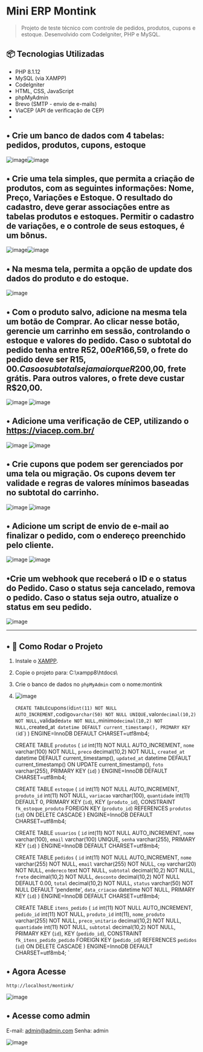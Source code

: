 # Mini ERP Montink

> Projeto de teste técnico com controle de pedidos, produtos, cupons e estoque. Desenvolvido com CodeIgniter, PHP e MySQL.

## 📦 Tecnologias Utilizadas

- PHP 8.1.12
- MySQL (via XAMPP)
- CodeIgniter
- HTML, CSS, JavaScript
- phpMyAdmin
- Brevo (SMTP - envio de e-mails)
- ViaCEP (API de verificação de CEP)
- 
## • Crie um banco de dados com 4 tabelas: pedidos, produtos, cupons, estoque
![image](https://github.com/user-attachments/assets/5d19ea1e-012c-47fc-8f1d-9c9ec59d972b)![image](https://github.com/user-attachments/assets/b05dc9db-c930-45f9-a0f7-10d3c5eb9a02)

## • Crie uma tela simples, que permita a criação de produtos, com as seguintes informações: Nome, Preço, Variações e Estoque. O resultado do cadastro, deve gerar associações entre as tabelas produtos e estoques. Permitir o cadastro de variações, e o controle de seus estoques, é um bônus.
![image](https://github.com/user-attachments/assets/a3d5879e-dda6-41d5-8543-addff885a354)![image](https://github.com/user-attachments/assets/e400f87d-01dc-4a7e-a454-6aa3ff24cb15)

## • Na mesma tela, permita a opção de update dos dados do produto e do estoque.
![image](https://github.com/user-attachments/assets/abd7dfda-d5ac-4281-b4ce-d62e54df0cb2)

## • Com o produto salvo, adicione na mesma tela um botão de Comprar. Ao clicar nesse botão, gerencie um carrinho em sessão, controlando o estoque e valores do pedido. Caso o subtotal do pedido tenha entre R$52,00 e R$166,59, o frete do pedido deve ser R$15,00. Caso o subtotal seja maior que R$200,00, frete grátis. Para outros valores, o frete deve custar R$20,00.

![image](https://github.com/user-attachments/assets/ebd4b266-2889-452e-bab8-11af89d38a60)
![image](https://github.com/user-attachments/assets/75e38bb8-5a17-46f2-8871-52b2e6664a11)

## • Adicione uma verificação de CEP, utilizando o https://viacep.com.br/

![image](https://github.com/user-attachments/assets/babd2f66-b113-42be-87b0-09a0737ea4e9)
![image](https://github.com/user-attachments/assets/0636b549-d14b-47a9-b9b9-684d9555bcc3)

## • ⁠Crie cupons que podem ser gerenciados por uma tela ou migração. Os cupons devem ter validade e regras de valores mínimos baseadas no subtotal do carrinho.
![image](https://github.com/user-attachments/assets/fd0d3ac0-5902-4737-bd23-8dafadb41a84)
![image](https://github.com/user-attachments/assets/50e3167a-24dc-4738-87ca-354fd3978cbc)

## • ⁠Adicione um script de envio de e-mail ao finalizar o pedido, com o endereço preenchido pelo cliente.
![image](https://github.com/user-attachments/assets/142b89dc-2e0e-4964-85f0-449b39634dd7)
![image](https://github.com/user-attachments/assets/ba4abe85-c76c-498e-ae4d-2654cb25fe05)

## •⁠Crie um webhook que receberá o ID e o status do Pedido. Caso o status seja cancelado, remova o pedido. Caso o status seja outro, atualize o status em seu pedido.

![image](https://github.com/user-attachments/assets/f7c19e0d-3585-459b-b4f1-f134e26edbc8)

---

## •⁠ 🚀 Como Rodar o Projeto

1. Instale o [XAMPP](https://www.apachefriends.org/pt_br/index.html).
2. Copie o projeto para: C:\xampp8\htdocs\
3. Crie o banco de dados no `phpMyAdmin` com o nome:montink
4. ![image](https://github.com/user-attachments/assets/82ab39cb-12ce-421a-86a9-96bbbf8b5cfb)

    ` CREATE TABLE `cupons` (
      `id` int(11) NOT NULL AUTO_INCREMENT,
      `codigo` varchar(50) NOT NULL UNIQUE,
      `valor` decimal(10,2) NOT NULL,
      `validade` date NOT NULL,
      `minimo` decimal(10,2) NOT NULL,
      `created_at` datetime DEFAULT current_timestamp(),
      PRIMARY KEY (`id`)
    ) ENGINE=InnoDB DEFAULT CHARSET=utf8mb4;
    
    CREATE TABLE `produtos` (
      `id` int(11) NOT NULL AUTO_INCREMENT,
      `nome` varchar(100) NOT NULL,
      `preco` decimal(10,2) NOT NULL,
      `created_at` datetime DEFAULT current_timestamp(),
      `updated_at` datetime DEFAULT current_timestamp() ON UPDATE current_timestamp(),
      `foto` varchar(255),
      PRIMARY KEY (`id`)
    ) ENGINE=InnoDB DEFAULT CHARSET=utf8mb4;
    
    CREATE TABLE `estoque` (
      `id` int(11) NOT NULL AUTO_INCREMENT,
      `produto_id` int(11) NOT NULL,
      `variacao` varchar(100),
      `quantidade` int(11) DEFAULT 0,
      PRIMARY KEY (`id`),
      KEY (`produto_id`),
      CONSTRAINT `fk_estoque_produto` FOREIGN KEY (`produto_id`) REFERENCES `produtos` (`id`) ON DELETE CASCADE
    ) ENGINE=InnoDB DEFAULT CHARSET=utf8mb4;
    
    CREATE TABLE `usuarios` (
      `id` int(11) NOT NULL AUTO_INCREMENT,
      `nome` varchar(100),
      `email` varchar(100) UNIQUE,
      `senha` varchar(255),
      PRIMARY KEY (`id`)
    ) ENGINE=InnoDB DEFAULT CHARSET=utf8mb4;
    
    CREATE TABLE `pedidos` (
      `id` int(11) NOT NULL AUTO_INCREMENT,
      `nome` varchar(255) NOT NULL,
      `email` varchar(255) NOT NULL,
      `cep` varchar(20) NOT NULL,
      `endereco` text NOT NULL,
      `subtotal` decimal(10,2) NOT NULL,
      `frete` decimal(10,2) NOT NULL,
      `desconto` decimal(10,2) NOT NULL DEFAULT 0.00,
      `total` decimal(10,2) NOT NULL,
      `status` varchar(50) NOT NULL DEFAULT 'pendente',
      `data_criacao` datetime NOT NULL,
      PRIMARY KEY (`id`)
    ) ENGINE=InnoDB DEFAULT CHARSET=utf8mb4;
    
    CREATE TABLE `itens_pedido` (
      `id` int(11) NOT NULL AUTO_INCREMENT,
      `pedido_id` int(11) NOT NULL,
      `produto_id` int(11),
      `nome_produto` varchar(255) NOT NULL,
      `preco_unitario` decimal(10,2) NOT NULL,
      `quantidade` int(11) NOT NULL,
      `subtotal` decimal(10,2) NOT NULL,
      PRIMARY KEY (`id`),
      KEY (`pedido_id`),
      CONSTRAINT `fk_itens_pedido_pedido` FOREIGN KEY (`pedido_id`) REFERENCES `pedidos` (`id`) ON DELETE CASCADE
    ) ENGINE=InnoDB DEFAULT CHARSET=utf8mb4; ` 


       
## • Agora Acesse 
    http://localhost/montink/
  ![image](https://github.com/user-attachments/assets/e488d171-3129-494a-abb7-4874d7eef583)

## • Acesse como admin 
 E-mail: admin@admin.com
 Senha:  admin

 ![image](https://github.com/user-attachments/assets/94236a16-1529-4ded-aa1c-83ca4ef9ea16)




